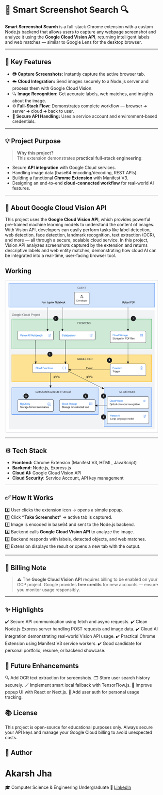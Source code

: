 # 📸 Smart Screenshot Search 🔍

**Smart Screenshot Search** is a full-stack Chrome extension with a custom Node.js backend that allows users to capture any webpage screenshot and analyze it using the **Google Cloud Vision API**, returning intelligent labels and web matches — similar to Google Lens for the desktop browser.

---

## 🚀 **Key Features**

- 📷 **Capture Screenshots:** Instantly capture the active browser tab.
- ☁️ **Cloud Integration:** Send images securely to a Node.js server and process them with Google Cloud Vision.
- 🔍 **Image Recognition:** Get accurate labels, web matches, and insights about the image.
- ⚙️ **Full-Stack Flow:** Demonstrates complete workflow — browser ➜ server ➜ cloud ➜ back to user.
- 🔐 **Secure API Handling:** Uses a service account and environment-based credentials.

---

## 💡 **Project Purpose**

> **Why this project?**  
This extension demonstrates **practical full-stack engineering**:
- Secure **API integration** with Google Cloud services.
- Handling image data (base64 encoding/decoding, REST APIs).
- Building a functional **Chrome Extension** with Manifest V3.
- Designing an end-to-end **cloud-connected workflow** for real-world AI features.

---
## 🧠 About Google Cloud Vision API

This project uses the **Google Cloud Vision API**, which provides powerful pre-trained machine learning models to understand the content of images. With Vision API, developers can easily perform tasks like label detection, web detection, face detection, landmark recognition, text extraction (OCR), and more — all through a secure, scalable cloud service. In this project, Vision API analyzes screenshots captured by the extension and returns descriptive labels and web entity matches, demonstrating how cloud AI can be integrated into a real-time, user-facing browser tool.

## Working
![Project Diagram](https://github.com/Akarshjha03/Smart-Screenshot-Search/blob/main/Diagram1.png)



---

## ⚙️ **Tech Stack**

- **Frontend:** Chrome Extension (Manifest V3, HTML, JavaScript)
- **Backend:** Node.js, Express.js
- **Cloud AI:** Google Cloud Vision API
- **Cloud Security:** Service Account, API key management

---

## ✅ **How It Works**

1️⃣ User clicks the extension icon → opens a simple popup.  
2️⃣ Click **“Take Screenshot”** → active tab is captured.  
3️⃣ Image is encoded in base64 and sent to the Node.js backend.  
4️⃣ Backend calls **Google Cloud Vision API** to analyze the image.  
5️⃣ Backend responds with labels, detected objects, and web matches.  
6️⃣ Extension displays the result or opens a new tab with the output.

---

## 🔐 **Billing Note**

> ⚠️ The **Google Cloud Vision API** requires billing to be enabled on your GCP project.
> Google provides **free credits** for new accounts — ensure you monitor usage responsibly.

---

## ✨ Highlights
✔️ Secure API communication using fetch and async requests.
✔️ Clean Node.js Express server handling POST requests and image data.
✔️ Cloud AI integration demonstrating real-world Vision API usage.
✔️ Practical Chrome Extension using Manifest V3 service workers.
✔️ Good candidate for personal portfolio, resume, or backend showcase.

## 📌 Future Enhancements
🔍 Add OCR text extraction for screenshots.
🗂️ Store user search history securely.
🪄 Implement smart local fallback with TensorFlow.js.
🎨 Improve popup UI with React or Next.js.
🔐 Add user auth for personal usage tracking.

## 📚 License
This project is open-source for educational purposes only.
Always secure your API keys and manage your Google Cloud billing to avoid unexpected costs.

## 👤 Author
# Akarsh Jha
🎓 Computer Science & Engineering Undergraduate
🔗 [LinkedIn](https://www.linkedin.com/in/akarshjha03/)

